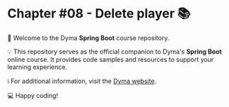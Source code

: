 # Chapter #08 - Delete player 📚

👋 Welcome to the Dyma **Spring Boot** course repository.

💡 This repository serves as the official companion to Dyma's **Spring Boot** online course.
It provides code samples and resources to support your learning experience.

ℹ️ For additional information, visit the [Dyma website](https://dyma.fr/formations/spring-boot).

💻 Happy coding!